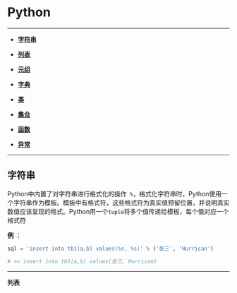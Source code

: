 # <a name="top">Python</a>





----

+ <a href="#">**字符串**</a>


+ <a href="#">**列表**</a>


+ <a href="#">**元组**</a>


+ <a href="#">**字典**</a>


+ <a href="#">**类**</a>


+ <a href="#">**集合**</a>


+ <a href="#">**函数**</a>


+ <a href="#">**异常**</a>











-----

## <a name="str">**字符串**</a>

Python中内置了对字符串进行格式化的操作` %`，格式化字符串时，Python使用一个字符串作为模板。模板中有格式符，这些格式符为真实值预留位置，并说明真实数值应该呈现的格式。Python用一个`tuple`将多个值传递给模板，每个值对应一个格式符

**例** ：

```python
sql = 'insert into tb1(a,b) values(%s, %s)' % ('张三', 'Hurrican')

# >> insert into tb1(a,b) values(张三, Hurrican)
```











---

<a name="list">**列表**</a>